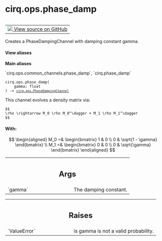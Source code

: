 <div itemscope itemtype="http://developers.google.com/ReferenceObject">
<meta itemprop="name" content="cirq.ops.phase_damp" />
<meta itemprop="path" content="Stable" />
</div>

# cirq.ops.phase_damp

<!-- Insert buttons and diff -->

<table class="tfo-notebook-buttons tfo-api" align="left">

<td>
  <a target="_blank" href="https://github.com/quantumlib/cirq/tree/master/cirq/ops/common_channels.py">
    <img src="https://www.tensorflow.org/images/GitHub-Mark-32px.png" />
    View source on GitHub
  </a>
</td>
</table>



Creates a PhaseDampingChannel with damping constant gamma.

<section class="expandable">
  <h4 class="showalways">View aliases</h4>
  <p>
<b>Main aliases</b>
<p>`cirq.ops.common_channels.phase_damp`, `cirq.phase_damp`</p>
</p>
</section>

<pre class="devsite-click-to-copy prettyprint lang-py tfo-signature-link">
<code>cirq.ops.phase_damp(
    gamma: float
) -> <a href="../../cirq/ops/PhaseDampingChannel.md"><code>cirq.ops.PhaseDampingChannel</code></a>
</code></pre>



<!-- Placeholder for "Used in" -->

This channel evolves a density matrix via:

    $$
    \rho \rightarrow M_0 \rho M_0^\dagger + M_1 \rho M_1^\dagger
    $$

#### With:


$$
\begin{aligned}
M_0 =& \begin{bmatrix}
        1 & 0  \\
        0 & \sqrt{1 - \gamma}
      \end{bmatrix}
\\
M_1 =& \begin{bmatrix}
        0 & 0 \\
        0 & \sqrt{\gamma}
      \end{bmatrix}
\end{aligned}
$$



<!-- Tabular view -->
 <table class="responsive fixed orange">
<colgroup><col width="214px"><col></colgroup>
<tr><th colspan="2"><h2 class="add-link">Args</h2></th></tr>

<tr>
<td>
`gamma`
</td>
<td>
The damping constant.
</td>
</tr>
</table>



<!-- Tabular view -->
 <table class="responsive fixed orange">
<colgroup><col width="214px"><col></colgroup>
<tr><th colspan="2"><h2 class="add-link">Raises</h2></th></tr>

<tr>
<td>
`ValueError`
</td>
<td>
is gamma is not a valid probability.
</td>
</tr>
</table>

